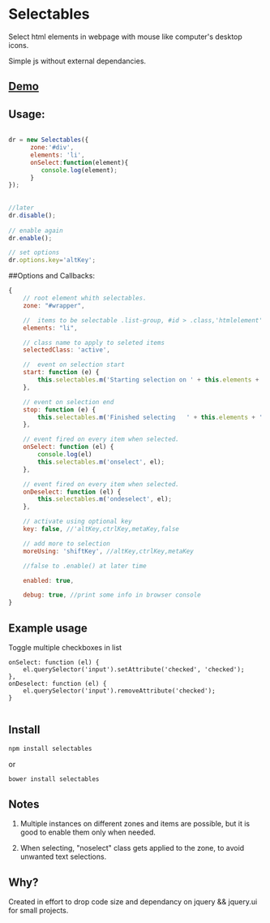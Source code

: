 # Selectables

Select html elements in webpage with mouse like computer's desktop icons. 

Simple js without external dependancies. 


## <a href="https://jsfiddle.net/ovzxm6mt/54/" target="_blank">Demo</a>

## Usage:

``` js 

dr = new Selectables({
      zone:'#div',
      elements: 'li',     
      onSelect:function(element){
         console.log(element);
      }
});
 
 
//later
dr.disable();
 
// enable again
dr.enable();

// set options
dr.options.key='altKey';

```
##Options and Callbacks:

``` js
{
    // root element whith selectables.
    zone: "#wrapper",

    //  items to be selectable .list-group, #id > .class,'htmlelement' - valid querySelectorAll
    elements: "li",

    // class name to apply to seleted items        
    selectedClass: 'active',

    //  event on selection start        
    start: function (e) {
        this.selectables.m('Starting selection on ' + this.elements + ' in ' + this.zone);
    },

    // event on selection end        
    stop: function (e) {
        this.selectables.m('Finished selecting   ' + this.elements + ' in ' + this.zone);
    },

    // event fired on every item when selected.
    onSelect: function (el) {
        console.log(el)
        this.selectables.m('onselect', el);
    },

    // event fired on every item when selected.
    onDeselect: function (el) {
        this.selectables.m('ondeselect', el);
    },

    // activate using optional key
    key: false, //'altKey,ctrlKey,metaKey,false   

    // add more to selection
    moreUsing: 'shiftKey', //altKey,ctrlKey,metaKey

    //false to .enable() at later time   

    enabled: true,

    debug: true, //print some info in browser console
}
```
## Example usage

Toggle multiple  checkboxes in list

``` jss
onSelect: function (el) {
    el.querySelector('input').setAttribute('checked', 'checked');
},
onDeselect: function (el) {
    el.querySelector('input').removeAttribute('checked');
}
                    
```
## Install
```sh
npm install selectables
```
or
```sh
bower install selectables 
```
## Notes

1. Multiple instances on different zones and items are possible, but it is good to enable them only when needed.
 
2. When selecting, "noselect" class  gets applied  to the zone, to avoid unwanted text selections.
 


## Why?
Created in effort to drop code size and dependancy on jquery && jquery.ui for small projects.